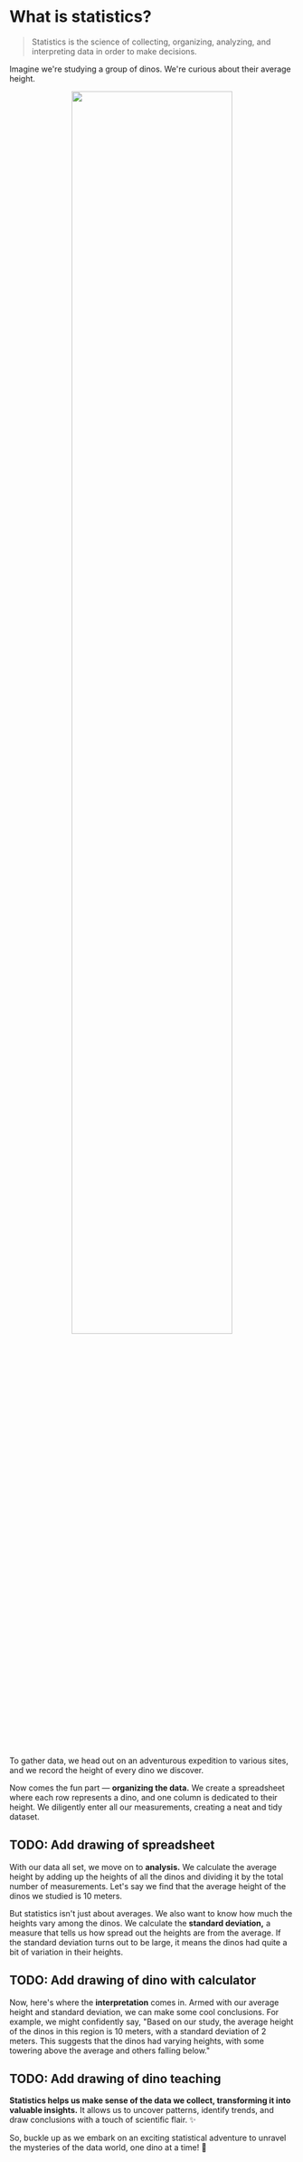 # What is statistics?

> Statistics is the science of collecting, organizing, analyzing, and interpreting data in order to make decisions.

Imagine we're studying a group of dinos. We're curious about their average height.

<p align="center">
  <picture>
    <source media="(prefers-color-scheme: dark)" srcset="/assets/dino-group-white.png" />
    <img width="75%" src="/assets/dino-group-black.png" />
  </picture>
</p>

To gather data, we head out on an adventurous expedition to various sites, and we record the height of every dino we discover.

Now comes the fun part — **organizing the data.** We create a spreadsheet where each row represents a dino, and one column is dedicated to their height. We diligently enter all our measurements, creating a neat and tidy dataset.

## TODO: Add drawing of spreadsheet

With our data all set, we move on to **analysis.** We calculate the average height by adding up the heights of all the dinos and dividing it by the total number of measurements. Let's say we find that the average height of the dinos we studied is 10 meters.

But statistics isn't just about averages. We also want to know how much the heights vary among the dinos. We calculate the **standard deviation,** a measure that tells us how spread out the heights are from the average. If the standard deviation turns out to be large, it means the dinos had quite a bit of variation in their heights.

## TODO: Add drawing of dino with calculator

Now, here's where the **interpretation** comes in. Armed with our average height and standard deviation, we can make some cool conclusions. For example, we might confidently say, "Based on our study, the average height of the dinos in this region is 10 meters, with a standard deviation of 2 meters. This suggests that the dinos had varying heights, with some towering above the average and others falling below."

## TODO: Add drawing of dino teaching

**Statistics helps us make sense of the data we collect, transforming it into valuable insights.** It allows us to uncover patterns, identify trends, and draw conclusions with a touch of scientific flair. ✨

So, buckle up as we embark on an exciting statistical adventure to unravel the mysteries of the data world, one dino at a time! 🦖
